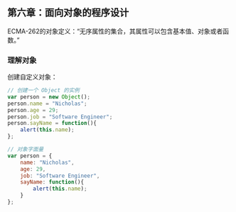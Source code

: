 ## 第六章：面向对象的程序设计
ECMA-262的对象定义：“无序属性的集合，其属性可以包含基本值、对象或者函数。”

### 理解对象
创建自定义对象：
```javascript
// 创建一个 Object 的实例
var person = new Object();
person.name = "Nicholas";
person.age = 29;
person.job = "Software Engineer";
person.sayName = function(){
    alert(this.name);
};

// 对象字面量
var person = {
    name: "Nicholas",
    age: 29,
    job: "Software Engineer",
    sayName: function(){
        alert(this.name);
    }
};
```